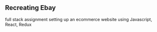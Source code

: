 ## Recreating Ebay

full stack assignment setting up an ecommerce website using Javascript, React, Redux 
